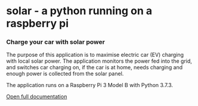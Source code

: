 # solar - a python running on a raspberry pi

### Charge your car with solar power

The purpose of this application is to maximise electric car (EV) charging with local solar power. The application monitors the power fed into the grid, and switches car charging on, if the car is at home, needs charging and enough power is collected from the solar panel. 

The application runs on a Raspberry Pi 3 Model B with Python 3.7.3.


[Open full documentation](https://fhag.github.io/solar/docs/html/index.html "detailed solar documentation")
